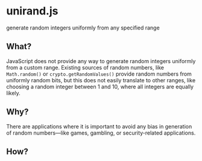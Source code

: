 # unirand.js
generate random integers uniformly from any specified range

## What?
JavaScript does not provide any way to generate random integers uniformly from a custom range. Existing sources of random numbers, like `Math.random()` or `crypto.getRandomValues()` provide random numbers from uniformly random bits, but this does not easily translate to other ranges, like choosing a random integer between 1 and 10, where all integers are equally likely.

## Why?

There are applications where it is important to avoid any bias in generation of random numbers&mdash;like games, gambling, or security-related applications.

## How?
